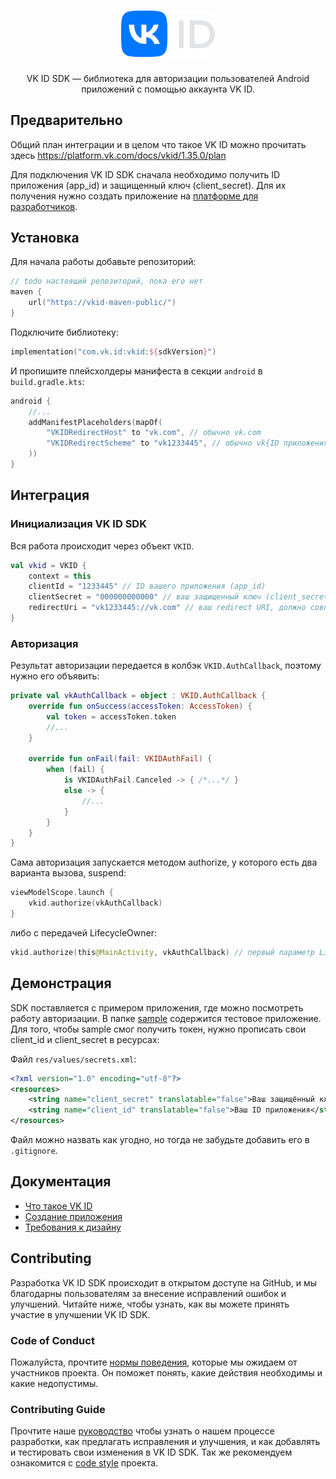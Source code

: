 <div align="center">
  <h1 align="center">
    <img src="logo.svg" width="150" alt="VK ID SDK Logo">
  </h1>
  <p align="center">
    VK ID SDK — библиотека для авторизации пользователей Android приложений с помощью аккаунта VK ID.
  </p>
</div>

## Предварительно

Общий план интеграции и в целом что такое VK ID можно прочитать здесь https://platform.vk.com/docs/vkid/1.35.0/plan

Для подключения VK ID SDK сначала необходимо получить ID приложения (app_id) и защищенный ключ (client_secret). Для их получения нужно создать приложение на [платформе для разработчиков](https://platform.vk.com/docs/vkid/1.35.0/create-application).


## Установка

Для начала работы добавьте репозиторий:
```kotlin
// todo настоящий репозиторий, пока его нет
maven {
    url("https://vkid-maven-public/")
}
```

Подключите библиотеку:
```kotlin
implementation("com.vk.id:vkid:${sdkVersion}")
```

И пропишите плейсхолдеры манифеста в секции `android` в `build.gradle.kts`:
```kotlin
android {
    //...
    addManifestPlaceholders(mapOf(
        "VKIDRedirectHost" to "vk.com", // обычно vk.com
        "VKIDRedirectScheme" to "vk1233445", // обычно vk{ID приложения}
    ))
}
```

## Интеграция
### Инициализация VK ID SDK
Вся работа происходит через объект `VKID`.
```kotlin
val vkid = VKID {
    context = this
    clientId = "1233445" // ID вашего приложения (app_id)
    clientSecret = "000000000000" // ваш защищенный ключ (client_secret)
    redirectUri = "vk1233445://vk.com" // ваш redirect URI, должно совпадать с тем что указано в VKIDRedirectScheme и VKIDRedirectHost в плейсхолдерах манифеста
}
```
### Авторизация
Результат авторизации передается в колбэк `VKID.AuthCallback`, поэтому нужно его объявить:
```kotlin
private val vkAuthCallback = object : VKID.AuthCallback {
    override fun onSuccess(accessToken: AccessToken) {     
        val token = accessToken.token
        //...
    }
 
    override fun onFail(fail: VKIDAuthFail) {
        when (fail) {
            is VKIDAuthFail.Canceled -> { /*...*/ }
            else -> {
                //...
            }
        }
    }
}
```
Сама авторизация запускается методом authorize, у которого есть два варианта вызова, suspend:
```kotlin
viewModelScope.launch {
    vkid.authorize(vkAuthCallback)
}
```
либо с передачей LifecycleOwner:
```kotlin
vkid.authorize(this@MainActivity, vkAuthCallback) // первый параметр LifecycleOwner, например активити
```

## Демонстрация

SDK поставляется с примером приложения, где можно посмотреть работу авторизации.
В папке [sample](sample) содержится тестовое приложение. Для того, чтобы sample смог получить токен, нужно прописать свои client_id и client_secret в ресурсах:

Файл `res/values/secrets.xml`:
```xml
<?xml version="1.0" encoding="utf-8"?>
<resources>
    <string name="client_secret" translatable="false">Ваш защищённый ключ</string>
    <string name="client_id" translatable="false">Ваш ID приложения</string>
</resources>
```
Файл можно назвать как угодно, но тогда не забудьте добавить его в `.gitignore`.

## Документация

- [Что такое VK ID](https://platform.vk.com/docs/vkid/1.35.0/start-page)
- [Создание приложения](https://platform.vk.com/docs/vkid/1.35.0/create-application)
- [Требования к дизайну](https://platform.vk.com/docs/vkid/1.35.0/guidelines/design-rules)

## Contributing
Разработка VK ID SDK происходит в открытом доступе на GitHub, и мы благодарны пользователям за внесение исправлений ошибок и улучшений. Читайте ниже, чтобы узнать, как вы можете принять участие в улучшении VK ID SDK.

### Code of Conduct
Пожалуйста, прочтите [нормы поведения](CODE_OF_CONDUCT.md), которые мы ожидаем от участников проекта. Он поможет понять, какие действия необходимы и какие недопустимы.

### Contributing Guide
Прочтите наше [руководство](CONTRIBUTING.md) чтобы узнать о нашем процессе разработки, как предлагать исправления и улучшения, и как добавлять и тестировать свои изменения в VK ID SDK. Так же рекомендуем ознакомится с [code style](CODE_STYLE.md) проекта.